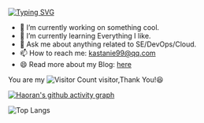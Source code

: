 [![Typing SVG](https://readme-typing-svg.herokuapp.com?font=Fira+Code&size=25&duration=4000&pause=2000&random=false&width=435&lines=Hi+there+%F0%9F%91%8B%2C+I'm+Haoran)](https://git.io/typing-svg)
<!-- [![Yang Haoran's GitHub stats](https://github-readme-stats.vercel.app/api?username=0YHR0)](https://github.com/anuraghazra/github-readme-stats)
-->




- 🔭 I’m currently working on something cool.
- 🌱 I’m currently learning Everything I like.
- 💬 Ask me about anything related to SE/DevOps/Cloud.
- 📫 How to reach me: kastanie99@qq.com
- 😄 Read more about my Blog: [here](http://www.kastanie.top/)


You are my ![Visitor Count](https://profile-counter.glitch.me/0YHR0/count.svg) visitor,Thank You!😆

[![Haoran's github activity graph](https://github-readme-activity-graph.vercel.app/graph?username=0YHR0&theme=dracula)](https://github.com/ashutosh00710/github-readme-activity-graph)

![Top Langs](https://github-readme-stats.vercel.app/api/top-langs/?username=0YHR0&layout=compact&theme=tokyonight)

